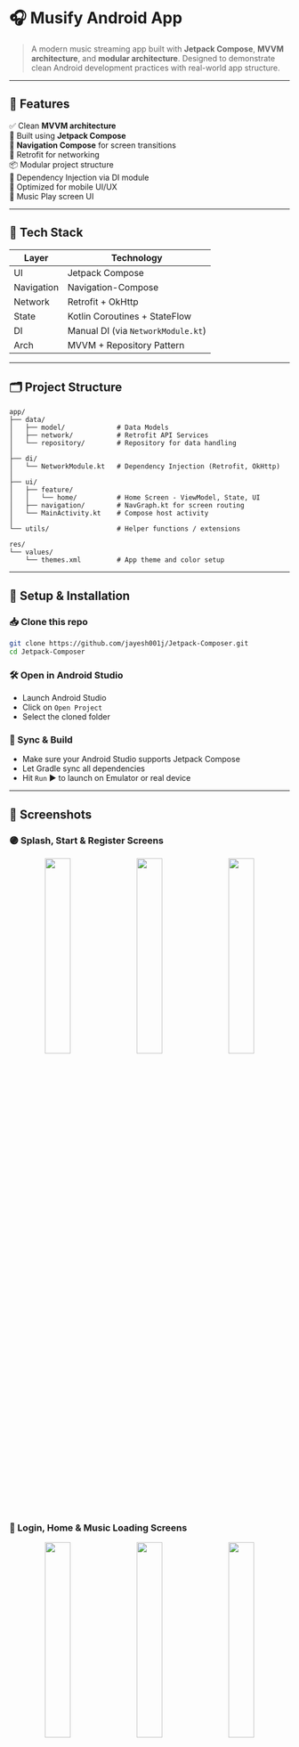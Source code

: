 # 🎧 Musify Android App

> A modern music streaming app built with **Jetpack Compose**, **MVVM architecture**, and **modular architecture**. Designed to demonstrate clean Android development practices with real-world app structure.

---

## 🚀 Features

✅ Clean **MVVM architecture**  
🎨 Built using **Jetpack Compose**  
🧭 **Navigation Compose** for screen transitions  
🔌 Retrofit for networking  
📦 Modular project structure  
💉 Dependency Injection via DI module  
📱 Optimized for mobile UI/UX  
🎵 Music Play screen UI  

---

## 🧠 Tech Stack

| Layer       | Technology                            |
|------------|----------------------------------------|
| UI         | Jetpack Compose                        |
| Navigation | Navigation-Compose                     |
| Network    | Retrofit + OkHttp                      |
| State      | Kotlin Coroutines + StateFlow          |
| DI         | Manual DI (via `NetworkModule.kt`)     |
| Arch       | MVVM + Repository Pattern              |

---

## 🗂️ Project Structure

```
app/
├── data/
│   ├── model/             # Data Models
│   ├── network/           # Retrofit API Services
│   └── repository/        # Repository for data handling
│
├── di/
│   └── NetworkModule.kt   # Dependency Injection (Retrofit, OkHttp)
│
├── ui/
│   ├── feature/
│   │   └── home/          # Home Screen - ViewModel, State, UI
│   ├── navigation/        # NavGraph.kt for screen routing
│   └── MainActivity.kt    # Compose host activity
│
└── utils/                 # Helper functions / extensions

res/
└── values/
    └── themes.xml         # App theme and color setup
```

---

## 🔧 Setup & Installation

### 📥 Clone this repo
```bash
git clone https://github.com/jayesh001j/Jetpack-Composer.git
cd Jetpack-Composer
```

### 🛠️ Open in Android Studio
- Launch Android Studio
- Click on `Open Project`
- Select the cloned folder

### 🧱 Sync & Build
- Make sure your Android Studio supports Jetpack Compose
- Let Gradle sync all dependencies
- Hit `Run` ▶️ to launch on Emulator or real device

---

## 📸 Screenshots

### 🟣 Splash, Start & Register Screens
<p align="center">
  <img src="https://github.com/user-attachments/assets/31d0dcbd-003c-4742-ad75-53fc4a9314c5" width="30%" style="margin-right: 10px;" />
  <img src="https://github.com/user-attachments/assets/d13e76e0-2948-46bc-89ef-b8bc79b2b881" width="30%" style="margin-right: 10px;" />
  <img src="https://github.com/user-attachments/assets/0723c522-73d8-427b-b5a0-97ee848ab8cf" width="30%" />
</p>

### 🔵 Login, Home & Music Loading Screens
<p align="center">
  <img src="https://github.com/user-attachments/assets/31d0dcbd-003c-4742-ad75-53fc4a9314c5" width="30%" style="margin-right: 10px;" />
  <img src="https://github.com/user-attachments/assets/d13e76e0-2948-46bc-89ef-b8bc79b2b881" width="30%" style="margin-right: 10px;" />
  <img src="https://github.com/user-attachments/assets/0723c522-73d8-427b-b5a0-97ee848ab8cf" width="30%" />
</p>

### 🟢 Play Song Screen
<p align="center">
  <img src="https://github.com/user-attachments/assets/77123b85-aee6-41e0-bf5f-f9e97b1a4b37" width="30%" />
</p>


## ✍️ Usage Guide

- Start at `MainActivity.kt`
- `NavGraph.kt` controls all screen routes
- Add new screens via sealed classes and composable functions
- Handle UI state in ViewModel with `StateFlow`
- Trigger navigation and events via `UI Events`

---

## 🛠️ How to Add a New Feature (e.g., "Search")?

1. Create folder: `ui/feature/search/`
2. Add:
   - `SearchScreen.kt`
   - `SearchViewModel.kt`
   - `SearchState.kt` / `SearchEvent.kt`
3. Add new route in `NavGraph.kt`

---

## 📡 API Integration

- Defined in: `data/network/ApiService.kt`
- Call via: `Repository.kt`
- Injected through: `NetworkModule.kt`

---

## 🤝 Contribution

Pull Requests are welcome!  
Please follow clean architecture and use Jetpack Compose for UI.

---



## 📬 Connect with Me

- GitHub: [jayesh001j](https://github.com/jayesh001j)
- LinkedIn: [Jayesh Parmar](https://linkedin.com/in/your-link](https://www.linkedin.com/in/jayesh-parmar-1751b72a4/)) *(add yours)*

---

**Made with ❤️ by Jayesh using Jetpack Compose**
